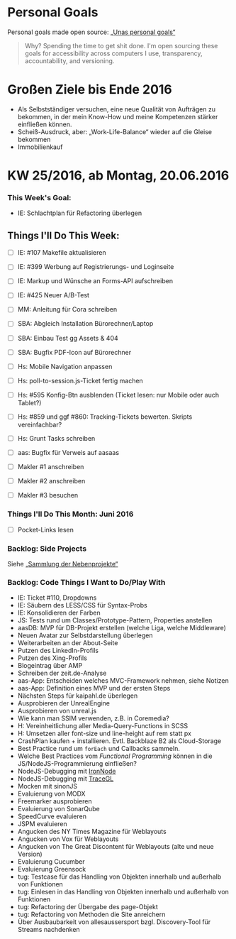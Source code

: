 Personal Goals
==============

Personal goals made open source: [„Unas personal goals“](http://una.im/personal-goals-guide/#=%81)
> Why? Spending the time to get shit done. I'm open sourcing these goals for accessibility across computers I use, transparency, accountability, and versioning.

# Großen Ziele bis Ende 2016
* Als Selbstständiger versuchen, eine neue Qualität von Aufträgen zu bekommen, in der mein Know-How und meine Kompetenzen stärker einfließen können.
* Scheiß-Ausdruck, aber: „Work-Life-Balance“ wieder auf die Gleise bekommen
* Immobilienkauf


# KW 25/2016, ab Montag, 20.06.2016


### This Week's Goal: 
* IE: Schlachtplan für Refactoring überlegen



## Things I'll Do This Week:
- [ ] IE: #107 Makefile aktualisieren
- [ ] IE: #399 Werbung auf Registrierungs- und Loginseite
- [ ] IE: Markup und Wünsche an Forms-API aufschreiben
- [ ] IE: #425 Neuer A/B-Test
- [ ] MM: Anleitung für Cora schreiben
- [ ] SBA: Abgleich Installation Bürorechner/Laptop
- [ ] SBA: Einbau Test gg Assets & 404
- [ ] SBA: Bugfix PDF-Icon auf Bürorechner
- [ ] Hs: Mobile Navigation anpassen
- [ ] Hs: poll-to-session.js-Ticket fertig machen
- [ ] Hs: #595 Konfig-Btn ausblenden (Ticket lesen: nur Mobile oder auch Tablet?)
- [ ] Hs: #859 und ggf #860: Tracking-Tickets bewerten. Skripts vereinfachbar?
- [ ] Hs: Grunt Tasks schreiben
- [ ] aas: Bugfix für Verweis auf aasaas
- [ ] Makler #1 anschreiben
- [ ] Makler #2 anschreiben
- [ ] Makler #3 besuchen
	


### Things I'll Do This Month: Juni 2016
- [ ] Pocket-Links lesen


### Backlog: Side Projects
Siehe [„Sammlung der Nebenprojekte“](~/Sites/dogfood-personal-goal/recources/pet-projects.md)


### Backlog: Code Things I Want to Do/Play With
* IE: Ticket #110, Dropdowns
* IE: Säubern des LESS/CSS für Syntax-Probs
* IE: Konsolidieren der Farben
* JS: Tests rund um Classes/Prototype-Pattern, Properties anstellen
* aasDB: MVP für DB-Projekt erstellen (welche Liga, welche Middleware)
* Neuen Avatar zur Selbstdarstellung überlegen
* Weiterarbeiten an der About-Seite
* Putzen des LinkedIn-Profils
* Putzen des Xing-Profils
* Blogeintrag über AMP
* Schreiben der zeit.de-Analyse
* aas-App: Entscheiden welches MVC-Framework nehmen, siehe Notizen
* aas-App: Definition eines MVP und der ersten Steps
* Nächsten Steps für kaipahl.de überlegen
* Ausprobieren der UnrealEngine
* Ausprobieren von unreal.js
* Wie kann man SSIM verwenden, z.B. in Coremedia?
* H: Vereinheitlichung aller Media-Query-Functions in SCSS
* H: Umsetzen aller font-size und line-height auf rem statt px
* CrashPlan kaufen + installieren. Evtl. Backblaze B2 als Cloud-Storage
* Best Practice rund um `forEach` und Callbacks sammeln.
* Welche Best Practices vom _Functional Programming_ können in die JS/NodeJS-Programmierung einfließen?
* NodeJS-Debugging mit [IronNode](http://s-a.github.io/iron-node/)
* NodeJS-Debugging mit [TraceGL](https://github.com/traceglMPL/tracegl)
* Mocken mit sinonJS
* Evaluierung von MODX
* Freemarker ausprobieren
* Evaluierung von SonarQube
* SpeedCurve evaluieren
* JSPM evaluieren
* Angucken des NY Times Magazine für Weblayouts
* Angucken von Vox für Weblayouts
* Angucken von The Great Discontent für Weblayouts (alte und neue Version)
* Evaluierung Cucumber
* Evaluierung Greensock
* tug: Testcase für das Handling von Objekten innerhalb und außerhalb von Funktionen
* tug: Einlesen in das Handling von Objekten innerhalb und außerhalb von Funktionen
* tug: Refactoring der Übergabe des page-Objekt
* tug: Refactoring von Methoden die Site anreichern
* Über Ausbaubarkeit von allesaussersport bzgl. Discovery-Tool für Streams nachdenken


